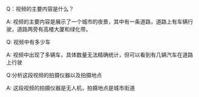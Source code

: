 Q：视频的主要内容是什么？

A: 视频的主要内容是展示了一个城市的夜景，其中有一条道路，道路上有车辆行驶，道路两旁有高楼大厦和绿化带。

Q: 视频中有多少车

A: 视频中出现了多辆车，具体数量无法精确统计，但可以看到有几辆汽车在道路上行驶

Q:分析这段视频的拍摄仪器以及拍摄地点

A: 这段视频的拍摄仪器是无人机，拍摄地点是城市街道